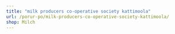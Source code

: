 ```yaml
---
title: "milk producers co-operative society kattimoola"
url: /porur-po/milk-producers-co-operative-society-kattimoola/
shop: Milch
---
```


